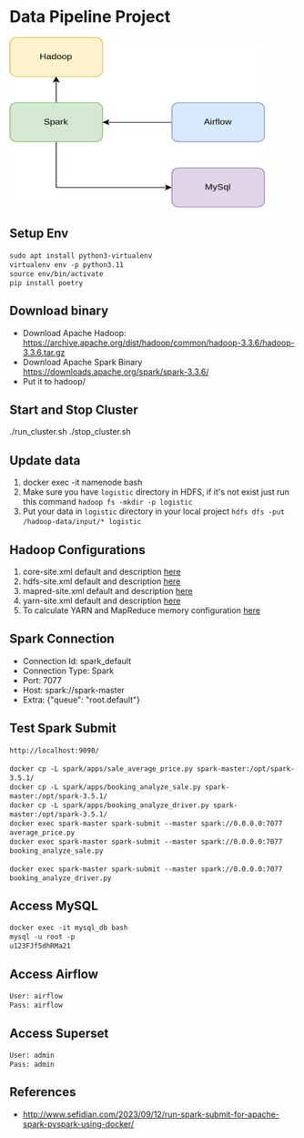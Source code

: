 # Data Pipeline Project

<img src="architecture.png" width="450" height="300">

## Setup Env
  ```
  sudo apt install python3-virtualenv
  virtualenv env -p python3.11 
  source env/bin/activate 
  pip install poetry
  ```

## Download binary

- Download Apache Hadoop:
<https://archive.apache.org/dist/hadoop/common/hadoop-3.3.6/hadoop-3.3.6.tar.gz>
- Download Apache Spark Binary <https://downloads.apache.org/spark/spark-3.3.6/>
- Put it to hadoop/

## Start and Stop Cluster
  ./run_cluster.sh
  ./stop_cluster.sh

## Update data

1. docker exec -it namenode bash
2. Make sure you have `logistic` directory in HDFS, if it's not exist just run this command `hadoop fs -mkdir -p logistic`
3. Put your data in `logistic` directory in your local project `hdfs dfs -put /hadoop-data/input/* logistic`


## Hadoop Configurations

1. core-site.xml default and description [here](https://hadoop.apache.org/docs/r3.3.6/hadoop-project-dist/hadoop-common/core-default.xml)
2. hdfs-site.xml default and description [here](https://hadoop.apache.org/docs/r3.3.6/hadoop-project-dist/hadoop-hdfs/hdfs-default.xml)
3. mapred-site.xml default and description [here](https://hadoop.apache.org/docs/r3.3.6/hadoop-mapreduce-client/hadoop-mapreduce-client-core/mapred-default.xml)
4. yarn-site.xml default and description [here](https://hadoop.apache.org/docs/r3.3.6/hadoop-yarn/hadoop-yarn-common/yarn-default.xml)
5. To calculate YARN and MapReduce memory configuration [here](https://docs.cloudera.com/HDPDocuments/HDP2/HDP-2.0.9.0/bk_installing_manually_book/content/rpm-chap1-11.html)


## Spark Connection 
  - Connection Id: spark_default
  - Connection Type: Spark
  - Port: 7077
  - Host: spark://spark-master
  - Extra: {"queue": "root.default"}

## Test Spark Submit
    http://localhost:9090/

    docker cp -L spark/apps/sale_average_price.py spark-master:/opt/spark-3.5.1/
    docker cp -L spark/apps/booking_analyze_sale.py spark-master:/opt/spark-3.5.1/
    docker cp -L spark/apps/booking_analyze_driver.py spark-master:/opt/spark-3.5.1/
    docker exec spark-master spark-submit --master spark://0.0.0.0:7077 average_price.py
    docker exec spark-master spark-submit --master spark://0.0.0.0:7077 booking_analyze_sale.py
  
    docker exec spark-master spark-submit --master spark://0.0.0.0:7077 booking_analyze_driver.py


## Access MySQL
    docker exec -it mysql_db bash
    mysql -u root -p
    u123FJf5dhRMa21


## Access Airflow
    User: airflow
    Pass: airflow


## Access Superset
    User: admin
    Pass: admin


## References
  - http://www.sefidian.com/2023/09/12/run-spark-submit-for-apache-spark-pyspark-using-docker/
